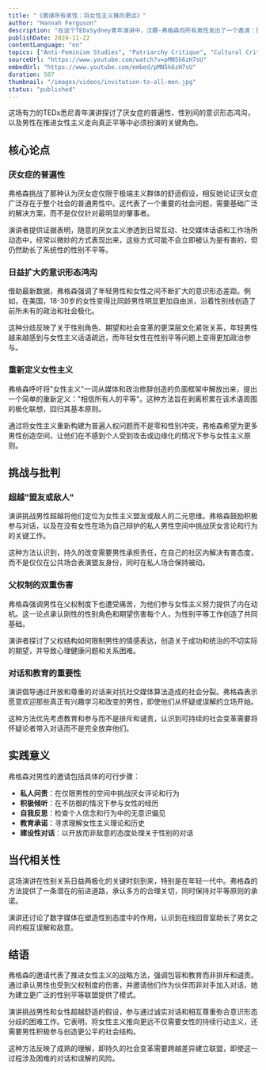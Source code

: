 ```yaml
---
title: "《邀请所有男性：将女性主义推向更远》" 
author: "Hannah Ferguson" 
description: "在这个TEDxSydney青年演讲中，汉娜·弗格森向所有男性发出了一个邀请：更深入地参与到女性主义中来。她指出，厌女症并非只存在于极端分子中，而是广泛存在于日常男性群体中。演讲探讨了男女之间日益扩大的意识形态鸿沟，呼吁重新定义“女性主义”一词，并强调男性在父权制下也受到伤害。弗格森鼓励男性超越“盟友或敌人”的二元对立，通过对话和教育，在没有女性在场的私人空间中挑战有害的言论和行为。" 
publishDate: 2024-11-22 
contentLanguage: "en" 
topics: ["Anti-Feminism Studies", "Patriarchy Critique", "Cultural Critique", "Media Representation Critique"] 
sourceUrl: "https://www.youtube.com/watch?v=pMN5k6zH7sU" 
embedUrl: "https://www.youtube.com/embed/pMN5k6zH7sU" 
duration: 507 
thumbnail: "/images/videos/invitation-to-all-men.jpg" 
status: "published"
---
```


这场有力的TEDx悉尼青年演讲探讨了厌女症的普遍性、性别间的意识形态鸿沟，以及男性在推进女性主义走向真正平等中必须扮演的关键角色。

## 核心论点

### 厌女症的普遍性
弗格森挑战了那种认为厌女症仅限于极端主义群体的舒适假设，相反她论证厌女症广泛存在于整个社会的普通男性中。这代表了一个重要的社会问题，需要基础广泛的解决方案，而不是仅仅针对最明显的肇事者。

演讲者提供证据表明，随意的厌女主义渗透到日常互动、社交媒体话语和工作场所动态中，经常以微妙的方式表现出来，这些方式可能不会立即被认为是有害的，但仍然助长了系统性的性别不平等。

### 日益扩大的意识形态鸿沟
借助最新数据，弗格森强调了年轻男性和女性之间不断扩大的意识形态差距。例如，在美国，18-30岁的女性变得比同龄男性明显更加自由派，沿着性别线创造了前所未有的政治和社会极化。

这种分歧反映了关于性别角色、期望和社会变革的更深层文化紧张关系，年轻男性越来越感到与女性主义话语疏远，而年轻女性在性别平等问题上变得更加政治参与。

### 重新定义女性主义
弗格森呼吁将"女性主义"一词从媒体和政治修辞创造的负面框架中解放出来，提出一个简单的重新定义："相信所有人的平等"。这种方法旨在剥离积累在该术语周围的极化联想，回归其基本原则。

通过将女性主义重新构建为普遍人权问题而不是零和性别冲突，弗格森希望为更多男性创造空间，让他们在不感到个人受到攻击或边缘化的情况下参与女性主义原则。

## 挑战与批判

### 超越"盟友或敌人"
演讲挑战男性超越将他们定位为女性主义盟友或敌人的二元思维。弗格森鼓励积极参与对话，以及在没有女性在场为自己辩护的私人男性空间中挑战厌女言论和行为的关键工作。

这种方法认识到，持久的改变需要男性承担责任，在自己的社区内解决有害态度，而不是仅仅在公共场合表演盟友身份，同时在私人场合保持被动。

### 父权制的双重伤害
弗格森强调男性在父权制度下也遭受痛苦，为他们参与女性主义努力提供了内在动机。这一论点承认刚性的性别角色和期望伤害每个人，为性别平等工作创造了共同基础。

演讲者探讨了父权结构如何限制男性的情感表达，创造关于成功和统治的不切实际的期望，并导致心理健康问题和关系困难。

### 对话和教育的重要性
演讲倡导通过开放和尊重的对话来对抗社交媒体算法造成的社会分裂。弗格森表示愿意欢迎那些真正有兴趣学习和改变的男性，即使他们从怀疑或误解的立场开始。

这种方法优先考虑教育和参与而不是排斥和谴责，认识到可持续的社会变革需要将怀疑论者带入对话而不是完全放弃他们。

## 实践意义

弗格森对男性的邀请包括具体的可行步骤：

- **私人问责**：在仅限男性的空间中挑战厌女评论和行为
- **积极倾听**：在不防御的情况下参与女性的经历
- **自我反思**：检查个人信念和行为中的无意识偏见
- **教育承诺**：寻求理解女性主义理论和历史
- **建设性对话**：以开放而非敌意的态度处理关于性别的对话

## 当代相关性

这场演讲在性别关系日益两极化的关键时刻到来，特别是在年轻一代中。弗格森的方法提供了一条潜在的前进道路，承认多方的合理关切，同时保持对平等原则的承诺。

演讲还讨论了数字媒体在塑造性别态度中的作用，认识到在线回音室助长了男女之间的相互误解和敌意。

## 结语

弗格森的邀请代表了推进女性主义的战略方法，强调包容和教育而非排斥和谴责。通过承认男性也受到父权制度的伤害，并邀请他们作为伙伴而非对手加入对话，她为建立更广泛的性别平等联盟提供了模式。

演讲挑战男性和女性超越舒适的假设，参与通过诚实对话和相互尊重弥合意识形态分歧的困难工作。它表明，将女性主义推向更远不仅需要女性的持续行动主义，还需要男性积极参与创造更公平的社会结构。

这种方法反映了成熟的理解，即持久的社会变革需要跨越差异建立联盟，即使这一过程涉及困难的对话和误解的风险。